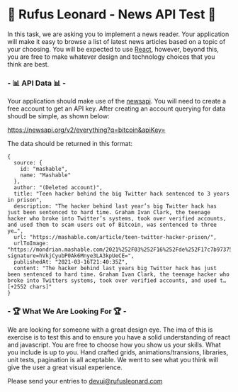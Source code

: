# 🧪 Rufus Leonard - News API Test 🧪

In this task, we are asking you to implement a news reader. Your application will make it easy to browse a list of latest news articles based on a topic of your choosing. You will be expected to use [React](https://reactjs.org/), however, beyond this, you are free to make whatever design and technology choices that you think are best. 

### - 📊 API Data 📊 -

Your application should make use of the [newsapi](https://newsapi.org/).  You will need to create a free account to get an API key.  After creating an account querying for data shoudl be simple, as shown below:

https://newsapi.org/v2/everything?q=bitcoin&apiKey=<APIKEY>

The data should be returned in this format:

```
{
  source: {
    id: "mashable",
    name: "Mashable"
  },
  author: "(Deleted account)",
  title: "Teen hacker behind the big Twitter hack sentenced to 3 years in prison",
  description: "The hacker behind last year’s big Twitter hack has just been sentenced to hard time. Graham Ivan Clark, the teenage hacker who broke into Twitter’s systems, took over verified accounts, and used them to scam users out of Bitcoin, was sentenced to three ye…",
  url: "https://mashable.com/article/teen-twitter-hacker-prison/",
  urlToImage: "https://mondrian.mashable.com/2021%252F03%252F16%252Fde%252F17c7b97375614eff9a3101c524b8bdc7.3ddd9.jpg%252F1200x630.jpg?signature=hVkjCyubP0Ak6Mnye3LA3kpUeCE=",
  publishedAt: "2021-03-16T21:40:35Z",
  content: "The hacker behind last years big Twitter hack has just been sentenced to hard time. Graham Ivan Clark, the teenage hacker who broke into Twitters systems, took over verified accounts, and used t… [+2552 chars]"
}
```

### - 🏆 What We Are Looking For 🏆 -

We are looking for someone with a great design eye.  The ima of this is exercise is to test this and to ensure you have a solid understanding of react and javascript.  You are free to choose how you show us your skills.  What you include is up to you.  Hand crafted grids, animations/transions, libraries, unit tests, pagination is all aceptable.  We went to see what you think will give the user a great visual experience.

Please send your entries to [devui@rufusleonard.com](mailto:devui@rufusleonard.com)
